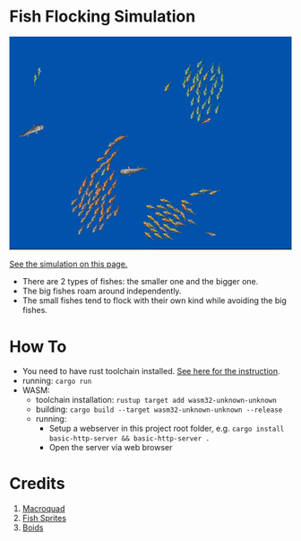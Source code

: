# Fish Flocking Simulation

![screenshot](screenshot.png)

[See the simulation on this page.](https://eckyputrady.github.io/fish-flocking-simulation/)

- There are 2 types of fishes: the smaller one and the bigger one.
- The big fishes roam around independently.
- The small fishes tend to flock with their own kind while avoiding the big fishes.

# How To

- You need to have rust toolchain installed. [See here for the instruction](https://www.rust-lang.org/tools/install).
- running: `cargo run`
- WASM:
  - toolchain installation: `rustup target add wasm32-unknown-unknown`
  - building: `cargo build --target wasm32-unknown-unknown --release`
  - running:
    - Setup a webserver in this project root folder, e.g. `cargo install basic-http-server && basic-http-server .`
    - Open the server via web browser

# Credits

1. [Macroquad](https://macroquad.rs/)
2. [Fish Sprites](https://forums.rpgmakerweb.com/index.php?threads/whtdragons-animals-and-running-horses-now-with-more-dragons.53552/)
3. [Boids](https://cs.stanford.edu/people/eroberts/courses/soco/projects/2008-09/modeling-natural-systems/boids.html)